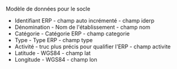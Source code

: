 Modèle de données pour le socle

 - Identifiant ERP - champ auto incrémenté - champ iderp
 - Dénomination - Nom de l'établissement - champ nom
 - Catégorie - Catégorie ERP - champ categorie
 - Type - Type ERP - champ type
 - Activité - truc plus précis pour qualifier l'ERP - champ activite
 - Latitude - WGS84 - champ lat
 - Longitude - WGS84 - champ lon
